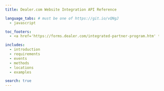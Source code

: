 ```yaml
---
title: Dealer.com Website Integration API Reference

language_tabs: # must be one of https://git.io/vQNgJ
  - javascript

toc_footers:
  - <a href='https://forms.dealer.com/integrated-partner-program.htm' target='_blank'>Sign Up for our Partner Program</a>

includes:
  - introduction
  - requirements
  - events
  - methods
  - locations
  - examples

search: true
---
```

